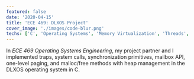 ```yaml
---
featured: false
date: '2020-04-15'
title: 'ECE 469: DLXOS Project'
cover_image: './images/code-blur.png'
techs: ['C', 'Operating Systems', 'Memory Virtualization', 'Threads', 'Concurrency']
---
```


In *ECE 469 Operating Systems Engineering*, my project partner and I implemented traps, system calls, synchronization primitives, mailbox API, one-level paging, and malloc/free methods with heap management in the DLXOS operating system in C.
